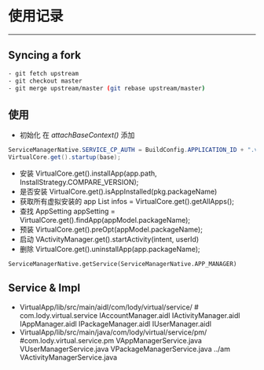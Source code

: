 # 使用记录

***

## Syncing a fork

``` bash
- git fetch upstream
- git checkout master
- git merge upstream/master (git rebase upstream/master)
```

## 使用
- 初始化
在 *attachBaseContext()* 添加
``` java
ServiceManagerNative.SERVICE_CP_AUTH = BuildConfig.APPLICATION_ID + ".virtual.service.BinderProvider";
VirtualCore.get().startup(base);
```
- 安装
VirtualCore.get().installApp(app.path, InstallStrategy.COMPARE_VERSION);
- 是否安装
VirtualCore.get().isAppInstalled(pkg.packageName)
- 获取所有虚拟安装的 app
List<AppSetting> infos = VirtualCore.get().getAllApps();
- 查找
AppSetting appSetting = VirtualCore.get().findApp(appModel.packageName);
- 预装
VirtualCore.get().preOpt(appModel.packageName);
- 启动
VActivityManager.get().startActivity(intent, userId)
- 删除
VirtualCore.get().uninstallApp(app.packageName);



```
ServiceManagerNative.getService(ServiceManagerNative.APP_MANAGER)
```
## Service & Impl
- VirtualApp/lib/src/main/aidl/com/lody/virtual/service/ # com.lody.virtual.service
IAccountManager.aidl
IActivityManager.aidl
IAppManager.aidl
IPackageManager.aidl
IUserManager.aidl
- VirtualApp/lib/src/main/java/com/lody/virtual/service/pm/  #com.lody.virtual.service.pm
VAppManagerService.java
VUserManagerService.java
VPackageManagerService.java
../am
VActivityManagerService.java